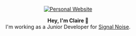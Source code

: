 <p align="center">
  <a href="https://www.dotclaire.im/" target="_blank">
    <img src="https://www.dotclaire.im/images/github-profile-banner.svg" alt="Personal Website" />
  </a>  
</p>

<p align="center">
  <b>Hey, I'm Claire 👋</b> <br />
  I'm working as a Junior Developer for <a href="https://www.signal-noise.co.uk/" target="_blank">Signal Noise</a>.
</p>
